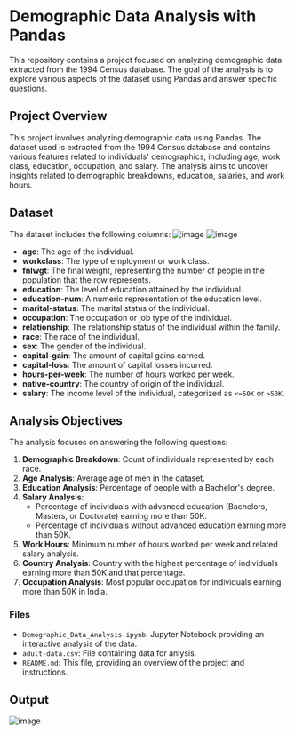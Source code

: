 # Demographic Data Analysis with Pandas

This repository contains a project focused on analyzing demographic data extracted from the 1994 Census database. The goal of the analysis is to explore various aspects of the dataset using Pandas and answer specific questions.

## Project Overview

This project involves analyzing demographic data using Pandas. The dataset used is extracted from the 1994 Census database and contains various features related to individuals' demographics, including age, work class, education, occupation, and salary. The analysis aims to uncover insights related to demographic breakdowns, education, salaries, and work hours.

## Dataset

The dataset includes the following columns:
![image](https://github.com/user-attachments/assets/c3060d4a-af7e-4ac7-aa3b-72c6b6daf44e)
![image](https://github.com/user-attachments/assets/fb7b9680-8a70-4977-88d8-8638dd3748dd)






- **age**: The age of the individual.
- **workclass**: The type of employment or work class.
- **fnlwgt**: The final weight, representing the number of people in the population that the row represents.
- **education**: The level of education attained by the individual.
- **education-num**: A numeric representation of the education level.
- **marital-status**: The marital status of the individual.
- **occupation**: The occupation or job type of the individual.
- **relationship**: The relationship status of the individual within the family.
- **race**: The race of the individual.
- **sex**: The gender of the individual.
- **capital-gain**: The amount of capital gains earned.
- **capital-loss**: The amount of capital losses incurred.
- **hours-per-week**: The number of hours worked per week.
- **native-country**: The country of origin of the individual.
- **salary**: The income level of the individual, categorized as `<=50K` or `>50K`.

## Analysis Objectives

The analysis focuses on answering the following questions:

1. **Demographic Breakdown**: Count of individuals represented by each race.
2. **Age Analysis**: Average age of men in the dataset.
3. **Education Analysis**: Percentage of people with a Bachelor's degree.
4. **Salary Analysis**:
   - Percentage of individuals with advanced education (Bachelors, Masters, or Doctorate) earning more than 50K.
   - Percentage of individuals without advanced education earning more than 50K.
5. **Work Hours**: Minimum number of hours worked per week and related salary analysis.
6. **Country Analysis**: Country with the highest percentage of individuals earning more than 50K and that percentage.
7. **Occupation Analysis**: Most popular occupation for individuals earning more than 50K in India.

### Files

- `Demographic_Data_Analysis.ipynb`: Jupyter Notebook providing an interactive analysis of the data.
- `adult-data.csv`: File containing data for anlysis.
- `README.md`: This file, providing an overview of the project and instructions.

## Output
![image](https://github.com/user-attachments/assets/6f595b16-4b8f-411d-a477-c979ef3e39d3)
